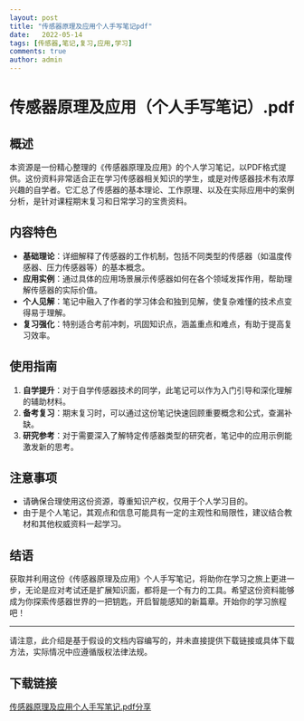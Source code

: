 ```yaml
---
layout: post
title: "传感器原理及应用个人手写笔记pdf"
date:   2022-05-14
tags: [传感器,笔记,复习,应用,学习]
comments: true
author: admin
---
```

# 传感器原理及应用（个人手写笔记）.pdf

## 概述

本资源是一份精心整理的《传感器原理及应用》的个人学习笔记，以PDF格式提供。这份资料非常适合正在学习传感器相关知识的学生，或是对传感器技术有浓厚兴趣的自学者。它汇总了传感器的基本理论、工作原理、以及在实际应用中的案例分析，是针对课程期末复习和日常学习的宝贵资料。

## 内容特色

- **基础理论**：详细解释了传感器的工作机制，包括不同类型的传感器（如温度传感器、压力传感器等）的基本概念。
- **应用实例**：通过具体的应用场景展示传感器如何在各个领域发挥作用，帮助理解传感器的实际价值。
- **个人见解**：笔记中融入了作者的学习体会和独到见解，使复杂难懂的技术点变得易于理解。
- **复习强化**：特别适合考前冲刺，巩固知识点，涵盖重点和难点，有助于提高复习效率。

## 使用指南

1. **自学提升**：对于自学传感器技术的同学，此笔记可以作为入门引导和深化理解的辅助材料。
2. **备考复习**：期末复习时，可以通过这份笔记快速回顾重要概念和公式，查漏补缺。
3. **研究参考**：对于需要深入了解特定传感器类型的研究者，笔记中的应用示例能激发新的思考。

## 注意事项

- 请确保合理使用这份资源，尊重知识产权，仅用于个人学习目的。
- 由于是个人笔记，其观点和信息可能具有一定的主观性和局限性，建议结合教材和其他权威资料一起学习。

## 结语

获取并利用这份《传感器原理及应用》个人手写笔记，将助你在学习之旅上更进一步，无论是应对考试还是扩展知识面，都将是一个有力的工具。希望这份资料能够成为你探索传感器世界的一把钥匙，开启智能感知的新篇章。开始你的学习旅程吧！

---

请注意，此介绍是基于假设的文档内容编写的，并未直接提供下载链接或具体下载方法，实际情况中应遵循版权法律法规。

## 下载链接

[传感器原理及应用个人手写笔记.pdf分享](https://pan.quark.cn/s/495ee8dcd960)